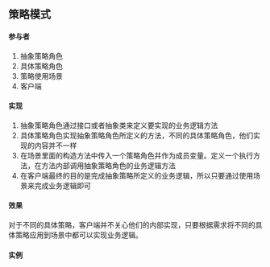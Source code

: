 ## 策略模式

#### 参与者

1. 抽象策略角色
2. 具体策略角色
3. 策略使用场景
4. 客户端

#### 实现

1. 抽象策略角色通过接口或者抽象类来定义要实现的业务逻辑方法
2. 具体策略角色实现抽象策略角色所定义的方法，不同的具体策略角色，他们实现的内容并不一样
3. 在场景里面的构造方法中传入一个策略角色并作为成员变量。定义一个执行方法，在方法内部调用抽象策略角色的业务逻辑方法
4. 在客户端最终的目的是完成抽象策略所定义的业务逻辑，所以只要通过使用场景来完成业务逻辑即可

#### 效果

对于不同的具体策略，客户端并不关心他们的内部实现，只要根据需求将不同的具体策略应用到场景中都可以实现业务逻辑。

#### 实例


